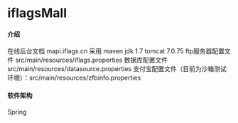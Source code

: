# iflagsMall

#### 介绍
在线后台文档 mapi.iflags.cn
采用 maven
jdk 1.7
tomcat 7.0.75
ftp服务器配置文件 src/main/resources/iflags.properties
数据库配置文件 src/main/resources/datasource.properties
支付宝配置文件（目前为沙箱测试环境）：src/main/resources/zfbinfo.properties
#### 软件架构
Spring
